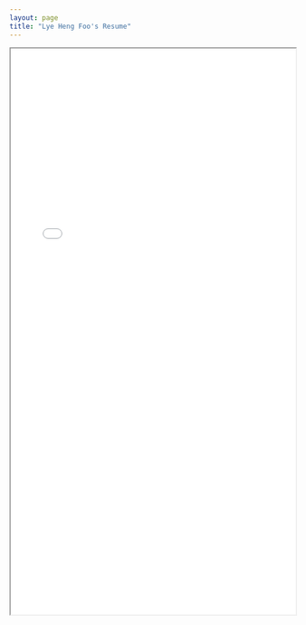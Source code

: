 ```yaml
---
layout: page
title: "Lye Heng Foo's Resume"
---
```


<iframe src="/resume.html" title="Lye Heng's Resume" width="100%" height="1000px"></iframe>
